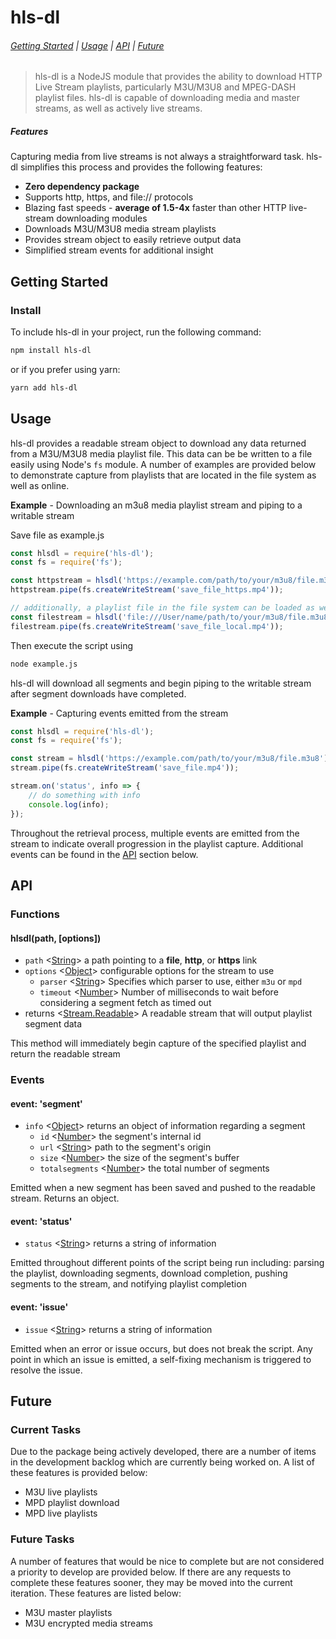 # hls-dl

###### [Getting Started](#getting-started) | [Usage](#usage) | [API](#api) | [Future](#future)

> hls-dl is a NodeJS module that provides the ability to download HTTP Live Stream playlists, particularly M3U/M3U8 and MPEG-DASH playlist files. hls-dl is capable of downloading media and master streams, as well as actively live streams.

##### Features

Capturing media from live streams is not always a straightforward task. hls-dl simplifies this process and provides the following features:

* **Zero dependency package**
* Supports http, https, and file:// protocols
* Blazing fast speeds - **average of 1.5-4x** faster than other HTTP live-stream downloading modules
* Downloads M3U/M3U8 media stream playlists
* Provides stream object to easily retrieve output data
* Simplified stream events for additional insight


<!-- [START gettingstarted] -->

## Getting Started

### Install

To include hls-dl in your project, run the following command:

```bash
npm install hls-dl
```

or if you prefer using yarn:

```bash
yarn add hls-dl
```

<!-- [END gettingstarted] -->

<!-- [START usage] -->

## Usage

hls-dl provides a readable stream object to download any data returned from a M3U/M3U8 media playlist file. This data can be be written to a file easily using Node's `fs` module. A number of examples are provided below to demonstrate capture from playlists that are located in the file system as well as online.

**Example** - Downloading an m3u8 media playlist stream and piping to a writable stream

Save file as example.js

```js
const hlsdl = require('hls-dl');
const fs = require('fs');

const httpstream = hlsdl('https://example.com/path/to/your/m3u8/file.m3u8');
httpstream.pipe(fs.createWriteStream('save_file_https.mp4'));

// additionally, a playlist file in the file system can be loaded as well
const filestream = hlsdl('file:///User/name/path/to/your/m3u8/file.m3u8');
filestream.pipe(fs.createWriteStream('save_file_local.mp4'));
```

Then execute the script using

```bash
node example.js
```

hls-dl will download all segments and begin piping to the writable stream after segment downloads have completed. 

**Example** - Capturing events emitted from the stream

```js
const hlsdl = require('hls-dl');
const fs = require('fs');

const stream = hlsdl('https://example.com/path/to/your/m3u8/file.m3u8');
stream.pipe(fs.createWriteStream('save_file.mp4'));

stream.on('status', info => {
    // do something with info
    console.log(info);
});
```

Throughout the retrieval process, multiple events are emitted from the stream to indicate overall progression in the playlist capture. Additional events can be found in the [API](#api) section below. 

<!-- [END usage] -->

<!-- [START api] -->

## API

### Functions

#### hlsdl(path, [options])
- `path` <[String]> a path pointing to a **file**, **http**, or **https** link
- `options` <[Object]> configurable options for the stream to use
    - `parser` <[String]> Specifies which parser to use, either `m3u` or `mpd`
    - `timeout` <[Number]> Number of milliseconds to wait before considering a segment fetch as timed out
- returns <[Stream.Readable]> A readable stream that will output playlist segment data

This method will immediately begin capture of the specified playlist and return the readable stream

### Events

#### event: 'segment'

- `info` <[Object]> returns an object of information regarding a segment
    - `id` <[Number]> the segment's internal id
    - `url` <[String]> path to the segment's origin
    - `size` <[Number]> the size of the segment's buffer
    - `totalsegments` <[Number]> the total number of segments

Emitted when a new segment has been saved and pushed to the readable stream. Returns an object.

#### event: 'status'

- `status` <[String]> returns a string of information

Emitted throughout different points of the script being run including: parsing the playlist, downloading segments, download completion, pushing segments to the stream, and notifying playlist completion

#### event: 'issue'

- `issue` <[String]> returns a string of information

Emitted when an error or issue occurs, but does not break the script. Any point in which an issue is emitted, a self-fixing mechanism is triggered to resolve the issue.

<!-- [END api] -->

<!-- [START future] -->

## Future

### Current Tasks

Due to the package being actively developed, there are a number of items in the development backlog which are currently being worked on. A list of these features is provided below:

* M3U live playlists
* MPD playlist download
* MPD live playlists

### Future Tasks

A number of features that would be nice to complete but are not considered a priority to develop are provided below. If there are any requests to complete these features sooner, they may be moved into the current iteration. These features are listed below:

- M3U master playlists
- M3U encrypted media streams

<!-- [END future] -->

[Number]: https://developer.mozilla.org/en-US/docs/Web/JavaScript/Data_structures#Number_type "Number"
[Object]: https://developer.mozilla.org/en-US/docs/Web/JavaScript/Reference/Global_Objects/Object "Object"
[String]: https://developer.mozilla.org/en-US/docs/Web/JavaScript/Data_structures#String_type "String"
[Stream.Readable]: https://nodejs.org/api/stream.html#stream_readable_streams "Readable Stream"